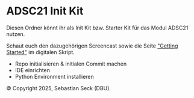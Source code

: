 # ADSC21 Init Kit

Diesen Ordner könnt ihr als Init Kit bzw. Starter Kit für das Modul ADSC21
nutzen.

Schaut euch den dazugehörigen Screencast sowie die Seite ["Getting
Started"](https://dbu-adsc21.pages.dev/A-getting-started/00-index) im digitalen
Skript.

- Repo initialisieren & initialen Commit machen
- IDE einrichten
- Python Environment installieren

© Copyright 2025, Sebastian Seck (DBU).
